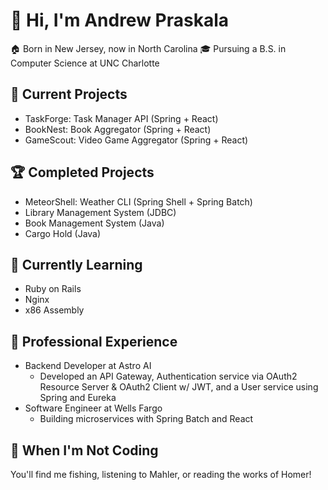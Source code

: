# 👋 Hi, I'm Andrew Praskala

🏠 Born in New Jersey, now in North Carolina
🎓 Pursuing a B.S. in Computer Science at UNC Charlotte

## 🚀 Current Projects
- TaskForge: Task Manager API (Spring + React)
- BookNest: Book Aggregator (Spring + React)
- GameScout: Video Game Aggregator (Spring + React)

## 🏆 Completed Projects
- MeteorShell: Weather CLI (Spring Shell + Spring Batch)
- Library Management System (JDBC)
- Book Management System (Java)
- Cargo Hold (Java)

## 🌱 Currently Learning
- Ruby on Rails
- Nginx
- x86 Assembly

## 💼 Professional Experience
- Backend Developer at Astro AI
  - Developed an API Gateway, Authentication service via OAuth2 Resource Server & OAuth2 Client w/ JWT, and a User service using Spring and Eureka
- Software Engineer at Wells Fargo
  - Building microservices with Spring Batch and React

## 🎣 When I'm Not Coding
You'll find me fishing, listening to Mahler, or reading the works of Homer!
